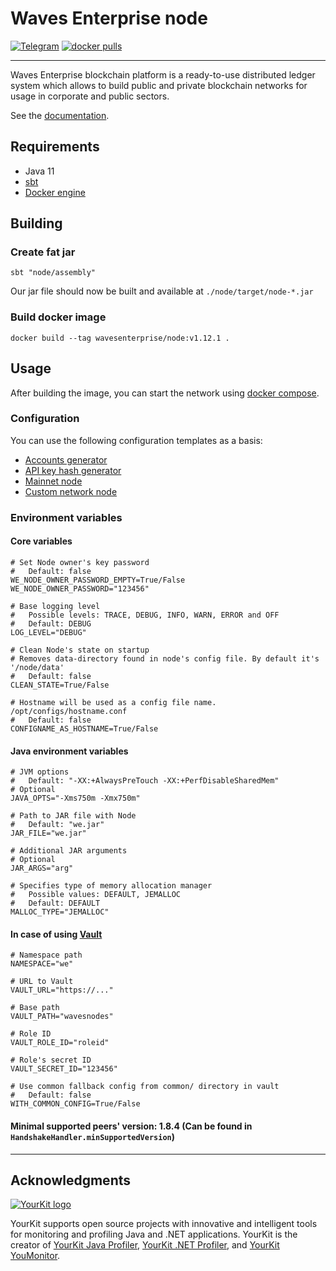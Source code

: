 # Waves Enterprise node

[![Telegram](https://badgen.net/badge/icon/Waves%20Enterprise%20Group?icon=telegram&label=Telegram)](https://t.me/wavesenterprisegroup)
[![docker pulls](https://badgen.net/docker/pulls/wavesenterprise/node)](https://hub.docker.com/repository/docker/wavesenterprise/node)

---

Waves Enterprise blockchain platform is a ready-to-use distributed ledger system which allows to build public and private blockchain networks for usage in corporate and public sectors.

See the [documentation](https://docs.wavesenterprise.com).

## Requirements
* Java 11
* [sbt](https://www.scala-sbt.org)
* [Docker engine](https://docs.docker.com/engine/install)

## Building

### Create fat jar
```
sbt "node/assembly"
```

Our jar file should now be built and available at `./node/target/node-*.jar`

### Build docker image
```
docker build --tag wavesenterprise/node:v1.12.1 .
```

## Usage

After building the image, you can start the network using [docker compose](node/src/docker/docker-compose.yml).

### Configuration

You can use the following configuration templates as a basis:
* [Accounts generator](configs/accounts-example.conf)
* [API key hash generator](configs/api-key-hash-example.conf)
* [Mainnet node](configs/mainnet.conf)
* [Custom network node](configs/node-example.conf)

### Environment variables

#### Core variables
```
# Set Node owner's key password
#   Default: false
WE_NODE_OWNER_PASSWORD_EMPTY=True/False
WE_NODE_OWNER_PASSWORD="123456"

# Base logging level
#   Possible levels: TRACE, DEBUG, INFO, WARN, ERROR and OFF
#   Default: DEBUG
LOG_LEVEL="DEBUG"

# Clean Node's state on startup
# Removes data-directory found in node's config file. By default it's '/node/data'
#   Default: false
CLEAN_STATE=True/False

# Hostname will be used as a config file name. /opt/configs/hostname.conf
#   Default: false
CONFIGNAME_AS_HOSTNAME=True/False
```

#### Java environment variables
```
# JVM options
#   Default: "-XX:+AlwaysPreTouch -XX:+PerfDisableSharedMem"
# Optional
JAVA_OPTS="-Xms750m -Xmx750m"

# Path to JAR file with Node
#   Default: "we.jar"
JAR_FILE="we.jar"

# Additional JAR arguments
# Optional
JAR_ARGS="arg"

# Specifies type of memory allocation manager
#   Possible values: DEFAULT, JEMALLOC
#   Default: DEFAULT
MALLOC_TYPE="JEMALLOC"
```

#### In case of using [Vault](https://www.vaultproject.io)
```
# Namespace path
NAMESPACE="we"

# URL to Vault
VAULT_URL="https://..."

# Base path
VAULT_PATH="wavesnodes"

# Role ID
VAULT_ROLE_ID="roleid"

# Role's secret ID
VAULT_SECRET_ID="123456"

# Use common fallback config from common/ directory in vault
#   Default: false
WITH_COMMON_CONFIG=True/False
```

#### Minimal supported peers' version: 1.8.4 (Can be found in `HandshakeHandler.minSupportedVersion`)

---
## Acknowledgments
[![YourKit logo](https://www.yourkit.com/images/yklogo.png)](https://www.yourkit.com/)

YourKit supports open source projects with innovative and intelligent tools
for monitoring and profiling Java and .NET applications.
YourKit is the creator of <a href="https://www.yourkit.com/java/profiler/">YourKit Java Profiler</a>,
<a href="https://www.yourkit.com/.net/profiler/">YourKit .NET Profiler</a>,
and <a href="https://www.yourkit.com/youmonitor/">YourKit YouMonitor</a>.
